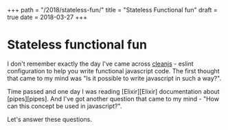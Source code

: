 +++
path = "/2018/stateless-fun/"
title = "Stateless Functional fun"
draft = true
date = 2018-03-27
+++
# Stateless functional fun

I don't remember exactly the day I've came across [cleanjs][cleanjs] - eslint
configuration to help you write functional javascript code.
The first thought that came to my mind was "Is it possible to write javascript
in such a way?".

Time passed and one day I was reading [Elixir][Elixir] documentation about
[pipes][pipes]. And I've got another question that came to my mind - "How can
this concept be used in javascript?".

Let's answer these questions.


[cleanjs]: https://github.com/bodil/eslint-config-cleanjs
